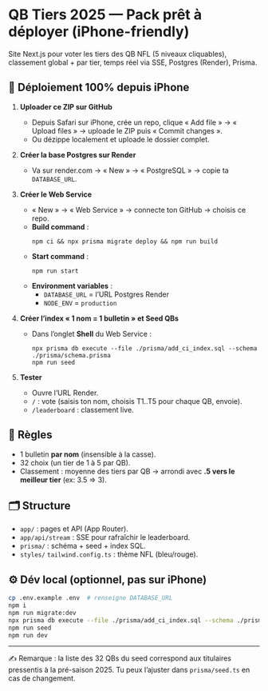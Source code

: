 
# QB Tiers 2025 — Pack prêt à déployer (iPhone-friendly)

Site Next.js pour voter les tiers des QB NFL (5 niveaux cliquables), classement global + par tier, temps réel via SSE, Postgres (Render), Prisma.

## 🚀 Déploiement 100% depuis iPhone

1. **Uploader ce ZIP sur GitHub**
   - Depuis Safari sur iPhone, crée un repo, clique « Add file » → « Upload files » → uploade le ZIP puis « Commit changes ».
   - Ou dézippe localement et uploade le dossier complet.

2. **Créer la base Postgres sur Render**
   - Va sur render.com → « New » → « PostgreSQL » → copie ta `DATABASE_URL`.

3. **Créer le Web Service**
   - « New » → « Web Service » → connecte ton GitHub → choisis ce repo.
   - **Build command** :
     ```
     npm ci && npx prisma migrate deploy && npm run build
     ```
   - **Start command** :
     ```
     npm run start
     ```
   - **Environment variables** :
     - `DATABASE_URL` = l’URL Postgres Render
     - `NODE_ENV` = `production`

4. **Créer l’index « 1 nom = 1 bulletin » et Seed QBs**
   - Dans l’onglet **Shell** du Web Service :
     ```
     npx prisma db execute --file ./prisma/add_ci_index.sql --schema ./prisma/schema.prisma
     npm run seed
     ```

5. **Tester**
   - Ouvre l’URL Render.
   - `/` : vote (saisis ton nom, choisis T1..T5 pour chaque QB, envoie).
   - `/leaderboard` : classement live.

## 🧠 Règles

- 1 bulletin **par nom** (insensible à la casse).
- 32 choix (un tier de 1 à 5 par QB).
- Classement : moyenne des tiers par QB → arrondi avec **.5 vers le meilleur tier** (ex: 3.5 ⇒ 3).

## 🗂️ Structure

- `app/` : pages et API (App Router).
- `app/api/stream` : SSE pour rafraîchir le leaderboard.
- `prisma/` : schéma + seed + index SQL.
- `styles/` `tailwind.config.ts` : thème NFL (bleu/rouge).

## ⚙️ Dév local (optionnel, pas sur iPhone)
```bash
cp .env.example .env  # renseigne DATABASE_URL
npm i
npm run migrate:dev
npx prisma db execute --file ./prisma/add_ci_index.sql --schema ./prisma/schema.prisma
npm run seed
npm run dev
```

---

✍️ Remarque : la liste des 32 QBs du seed correspond aux titulaires pressentis à la pré-saison 2025. Tu peux l’ajuster dans `prisma/seed.ts` en cas de changement.
